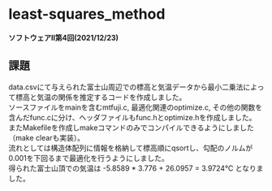 # least-squares_method
**ソフトウェアⅡ第4回(2021/12/23)**

## 課題
data.csvにて与えられた富士山周辺での標高と気温データから最小二乗法によって標高と気温の関係を推定するコードを作成しました。  
ソースファイルをmainを含むmtfuji.c, 最適化関連のoptimize.c, その他の関数を含んだfunc.cに分け、ヘッダファイルもfunc.hとoptimize.hを作成しました。  
またMakefileを作成しmakeコマンドのみでコンパイルできるようにしました（make clearも実装）。  
流れとしては構造体配列に情報を格納して標高順にqsortし、勾配のノルムが0.001を下回るまで最適化を行うようにしました。  
得られた富士山頂での気温は -5.8589 * 3.776 + 26.0957 = 3.9724℃ となりました。
